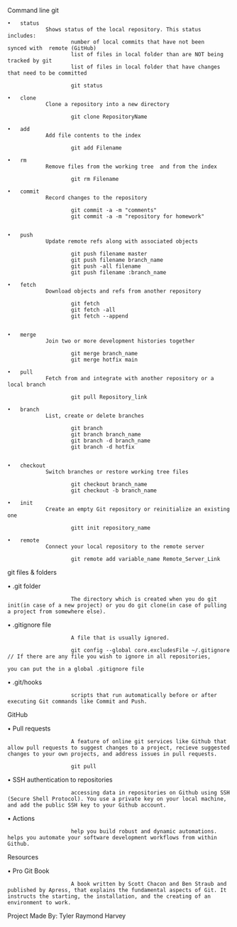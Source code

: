 Command line git

    •	status
                Shows status of the local repository. This status includes:
                        number of local commits that have not been    synced with  remote (GitHub)
                        list of files in local folder than are NOT being tracked by git
                        list of files in local folder that have changes that need to be committed

                        git status

    •	clone
                Clone a repository into a new directory

                        git clone RepositoryName

    •	add
                Add file contents to the index
        
                        git add Filename

    •	rm
                Remove files from the working tree  and from the index

                        git rm Filename

    •	commit
                Record changes to the repository

                        git commit -a -m "comments"
                        git commit -a -m "repository for homework"


    •	push
                Update remote refs along with associated objects

                        git push filename master
                        git push filename branch_name
                        git push -all filename
                        git push filename :branch_name

    •	fetch
                Download objects and refs from another repository

                        git fetch
                        git fetch -all
                        git fetch --append


    •	merge
                Join two or more development histories together

                        git merge branch_name
                        git merge hotfix main

    •	pull
                Fetch from and integrate with another repository or a local branch

                        git pull Repository_link

    •	branch
                List, create or delete branches

                        git branch
                        git branch branch_name
                        git branch -d branch_name
                        git branch -d hotfix


    •	checkout
                Switch branches or restore working tree files

                        git checkout branch_name
                        git checkout -b branch_name

    •	init
                Create an empty Git repository or reinitialize an existing one

                        gitt init repository_name

    •	remote
                Connect your local repository to the remote server

                        git remote add variable_name Remote_Server_Link

git files & folders

•               .git folder

                        The directory which is created when you do git init(in case of a new project) or you do git clone(in case of pulling a project from somewhere else).

•	        .gitignore file

                        A file that is usually ignored.

                        git config --global core.excludesFile ~/.gitignore // If there are any file you wish to ignore in all repositories, 
                                                                                you can put the in a global .gitignore file

•	        .git/hooks

                        scripts that run automatically before or after executing Git commands like Commit and Push.

GitHub

•	        Pull requests

                        A feature of online git services like Github that allow pull requests to suggest changes to a project, recieve suggested changes to your own projects, and address issues in pull requests.

                        git pull

•	        SSH authentication to repositories

                        accessing data in repositories on Github using SSH (Secure Shell Protocol). You use a private key on your local machine, and add the public SSH key to your Github account.

•	        Actions

                        help you build robust and dynamic automations. helps you automate your software development workflows from within Github.

Resources

•	        Pro Git Book

                        A book written by Scott Chacon and Ben Straub and published by Apress, that explains the fundamental aspects of Git. It instructs the starting, the installation, and the creating of an environment to work.





Project Made By:
Tyler Raymond Harvey
